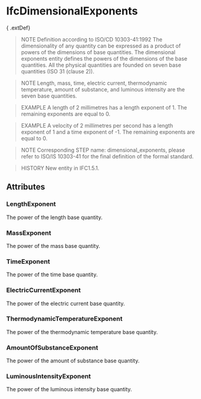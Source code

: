 # IfcDimensionalExponents

{ .extDef}<!-- end of definition -->
> NOTE Definition according to ISO/CD 10303-41:1992
> The dimensionality of any quantity can be expressed as a product of powers of the dimensions of base quantities. The dimensional exponents entity defines the powers of the dimensions of the base quantities. All the physical quantities are founded on seven base quantities (ISO 31 (clause 2)).

> NOTE Length, mass, time, electric current, thermodynamic temperature, amount of substance, and luminous intensity are the seven base quantities.

> EXAMPLE A length of 2 millimetres has a length exponent of 1. The remaining exponents are equal to 0.

> EXAMPLE A velocity of 2 millimetres per second has a length exponent of 1 and a time exponent of -1. The remaining exponents are equal to 0.

> NOTE Corresponding STEP name: dimensional_exponents, please refer to ISO/IS 10303-41 for the final definition of the formal standard.

> HISTORY New entity in IFC1.5.1.

## Attributes

### LengthExponent
The power of the length base quantity.

### MassExponent
The power of the mass base quantity.

### TimeExponent
The power of the time base quantity.

### ElectricCurrentExponent
The power of the electric current base quantity.

### ThermodynamicTemperatureExponent
The power of the thermodynamic temperature base quantity.

### AmountOfSubstanceExponent
The power of the amount of substance base quantity.

### LuminousIntensityExponent
The power of the luminous intensity base quantity.
